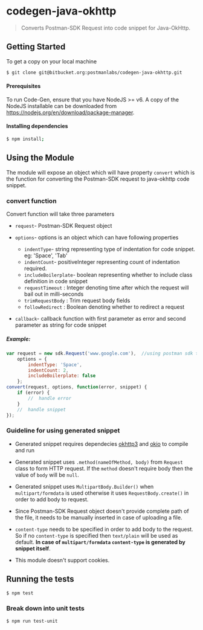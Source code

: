 # codegen-java-okhttp

> Converts Postman-SDK Request into code snippet for Java-OkHttp.

## Getting Started
 To get a copy on your local machine
```bash
$ git clone git@bitbucket.org:postmanlabs/codegen-java-okhttp.git
```

#### Prerequisites
To run Code-Gen, ensure that you have NodeJS >= v6. A copy of the NodeJS installable can be downloaded from https://nodejs.org/en/download/package-manager.

#### Installing dependencies
```bash
$ npm install;
```

## Using the Module
The module will expose an object which will have property `convert` which is the function for converting the Postman-SDK request to java-okhttp code snippet.

### convert function
Convert function will take three parameters
* `request`- Postman-SDK Request object

* `options`- options is an object which can have following properties
    * `indentType`- string representing type of indentation for code snippet. eg: 'Space', 'Tab'
    * `indentCount`- positiveInteger representing count of indentation required.
    * `includeBoilerplate`- boolean representing whether to include class definition in code snippet 
    * `requestTimeout` : Integer denoting time after which the request will bail out in milli-seconds
    * `trimRequestBody` : Trim request body fields
    * `followRedirect` : Boolean denoting whether to redirect a request

* `callback`- callback function with first parameter as error and second parameter as string for code snippet

##### Example:
```js
var request = new sdk.Request('www.google.com'),  //using postman sdk to create request  
    options = {
        indentType: 'Space',
        indentCount: 2,
        includeBoilerplate: false
    };
convert(request, options, function(error, snippet) {
    if (error) {
        //  handle error
    }
    //  handle snippet
});
```

### Guideline for using generated snippet
* Generated snippet requires dependecies [okhttp3](https://mvnrepository.com/artifact/com.squareup.okhttp3/okhttp/3.9.1) and [okio](https://mvnrepository.com/artifact/com.squareup.okio/okio/1.13.0) to compile and run

* Generated snippet uses `.method(nameOfMethod, body)` from `Request` class to form HTTP request. If the `method` doesn't require body then the value of `body` will be `null`. 

* Generated snippet uses `MultipartBody.Builder()`  when `multipart/formdata` is used otherwise it uses `RequestBody.create()` in order to add body to request.

* Since Postman-SDK Request object doesn't provide complete path of the file, it needs to be manually inserted in case of uploading a file.

* `content-type` needs to be specified in order to add body to the request. So if no `content-type` is specified then `text/plain` will be used as default. **In case of `multipart/formdata` `content-type` is generated by snippet itself**.

* This module doesn't support cookies.



## Running the tests

```bash
$ npm test
```

### Break down into unit tests

```bash
$ npm run test-unit
```